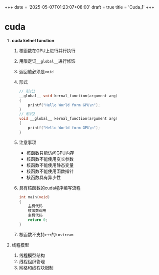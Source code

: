+++
date = '2025-05-07T01:23:07+08:00'
draft = true
title = 'Cuda_1'
+++
# cuda

1. **cuda kelnel function**

    1. 核函数在GPU上进行并行执行

    2. 用限定词`__global__`进行修饰

    3. 返回值必须是`void`

    4. 形式

        ~~~c++
        // 形式1
        __global__ void kernal_function(argument arg)
        {
            printf("Hello World form GPU\n");
        }
        // 形式2
        void __global__ kernal_function(argument arg)
        {
        	printf("Hello World form GPU\n");    
        }
        ~~~

    5. 注意事项

        - 核函数只能访问GPU内存
        - 核函数不能使用变长参数
        - 核函数不能使用静态变量
        - 核函数不能使用函数指针
        - 核函数具有异步性 

    6. 具有核函数的cuda程序编写流程

        ~~~c++
        int main(void)
        {
            主机代码
        	核函数调用
            主机代码
            return 0;
        }
        ~~~

    7. 核函数不支持`c++`的`iostream`

2. 线程模型

    1. 线程模型结构
    2. 线程组织管理
    3. 网格和线程块限制

    